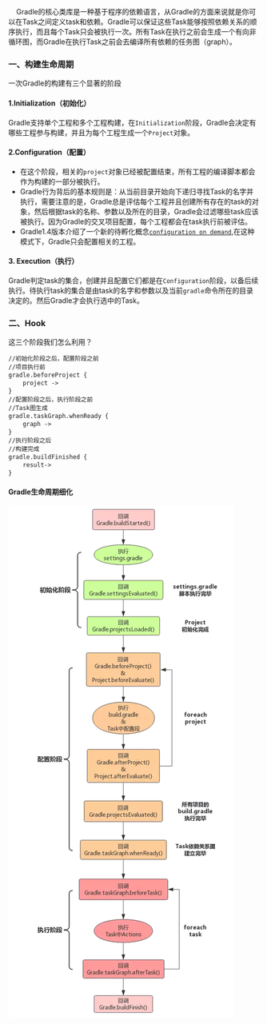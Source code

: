 &nbsp;&nbsp;&nbsp;&nbsp;Gradle的核心类库是一种基于程序的依赖语言，从Gradle的方面来说就是你可以在Task之间定义task和依赖。Gradle可以保证这些Task能够按照依赖关系的顺序执行，而且每个Task只会被执行一次。所有Task在执行之前会生成一个有向非循环图，而Gradle在执行Task之前会去编译所有依赖的任务图（graph）。
### 一、构建生命周期

一次Gradle的构建有三个显著的阶段
#### 1.Initialization（初始化）

Gradle支持单个工程和多个工程构建，在`Initialization`阶段，Gradle会决定有哪些工程参与构建，并且为每个工程生成一个`Project`对象。
#### 2.Configuration（配置）

* 在这个阶段，相关的`project`对象已经被配置结束，所有工程的编译脚本都会作为构建的一部分被执行。<br>
* Gradle行为背后的基本规则是：从当前目录开始向下递归寻找Task的名字并执行，需要注意的是，Gradle总是评估每个工程并且创建所有存在的task的对象，然后根据task的名称、参数以及所在的目录，Gradle会过滤哪些task应该被执行。因为Gradle的交叉项目配置，每个工程都会在task执行前被评估。
* Gradle1.4版本介绍了一个新的待孵化概念[`configuration on demand`](https://docs.gradle.org/current/userguide/multi_project_builds.html#sec:configuration_on_demand),在这种模式下，Gradle只会配置相关的工程。

#### 3. Execution（执行）

Gradle判定task的集合，创建并且配置它们都是在`Configuration`阶段，以备后续执行。待执行task的集合是由task的名字和参数以及当前`gradle`命令所在的目录决定的。然后Gradle才会执行选中的Task。



### 二、Hook

这三个阶段我们怎么利用？

```
//初始化阶段之后，配置阶段之前
//项目执行前
gradle.beforeProject {
    project -> 
}
//配置阶段之后，执行阶段之前
//Task图生成
gradle.taskGraph.whenReady {
    graph -> 
}
//执行阶段之后
//构建完成
gradle.buildFinished {
    result->
}
```



#### Gradle生命周期细化

![](./pics/gradle_lifecycle.png)